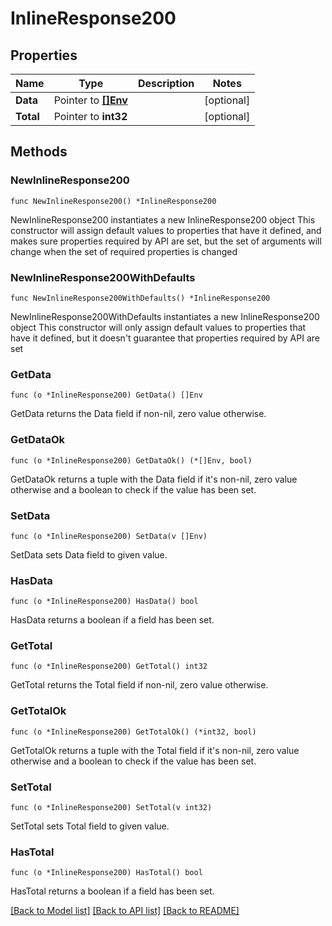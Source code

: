 # InlineResponse200

## Properties

Name | Type | Description | Notes
------------ | ------------- | ------------- | -------------
**Data** | Pointer to [**[]Env**](Env.md) |  | [optional] 
**Total** | Pointer to **int32** |  | [optional] 

## Methods

### NewInlineResponse200

`func NewInlineResponse200() *InlineResponse200`

NewInlineResponse200 instantiates a new InlineResponse200 object
This constructor will assign default values to properties that have it defined,
and makes sure properties required by API are set, but the set of arguments
will change when the set of required properties is changed

### NewInlineResponse200WithDefaults

`func NewInlineResponse200WithDefaults() *InlineResponse200`

NewInlineResponse200WithDefaults instantiates a new InlineResponse200 object
This constructor will only assign default values to properties that have it defined,
but it doesn't guarantee that properties required by API are set

### GetData

`func (o *InlineResponse200) GetData() []Env`

GetData returns the Data field if non-nil, zero value otherwise.

### GetDataOk

`func (o *InlineResponse200) GetDataOk() (*[]Env, bool)`

GetDataOk returns a tuple with the Data field if it's non-nil, zero value otherwise
and a boolean to check if the value has been set.

### SetData

`func (o *InlineResponse200) SetData(v []Env)`

SetData sets Data field to given value.

### HasData

`func (o *InlineResponse200) HasData() bool`

HasData returns a boolean if a field has been set.

### GetTotal

`func (o *InlineResponse200) GetTotal() int32`

GetTotal returns the Total field if non-nil, zero value otherwise.

### GetTotalOk

`func (o *InlineResponse200) GetTotalOk() (*int32, bool)`

GetTotalOk returns a tuple with the Total field if it's non-nil, zero value otherwise
and a boolean to check if the value has been set.

### SetTotal

`func (o *InlineResponse200) SetTotal(v int32)`

SetTotal sets Total field to given value.

### HasTotal

`func (o *InlineResponse200) HasTotal() bool`

HasTotal returns a boolean if a field has been set.


[[Back to Model list]](../README.md#documentation-for-models) [[Back to API list]](../README.md#documentation-for-api-endpoints) [[Back to README]](../README.md)


